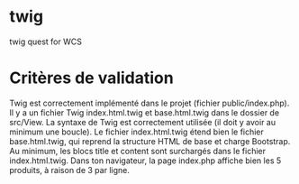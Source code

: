 # twig
twig quest for WCS

# Critères de validation
Twig est correctement implémenté dans le projet (fichier public/index.php).
Il y a un fichier Twig index.html.twig et base.html.twig dans le dossier de src/View.
La syntaxe de Twig est correctement utilisée (il doit y avoir au minimum une boucle).
Le fichier index.html.twig étend bien le fichier base.html.twig, qui reprend la structure HTML de base et charge Bootstrap.
Au minimum, les blocs title et content sont surchargés dans le fichier index.html.twig.
Dans ton navigateur, la page index.php affiche bien les 5 produits, à raison de 3 par ligne.
